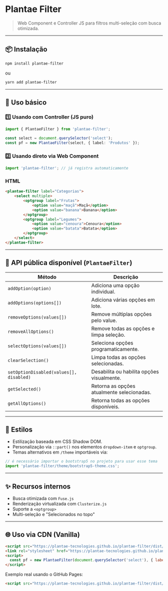 # Plantae Filter

> Web Component e Controller JS para filtros multi-seleção com busca otimizada.

---

## 📦 Instalação

```bash
npm install plantae-filter
```

ou

```bash
yarn add plantae-filter
```

---

## 🚀 Uso básico

### 1️⃣ Usando com Controller (JS puro)

```ts
import { PlantaeFilter } from 'plantae-filter';

const select = document.querySelector('select');
const pf = new PlantaeFilter(select, { label: 'Produtos' });
```

### 2️⃣ Usando direto via Web Component

```ts
import 'plantae-filter'; // já registra automaticamente
```

### HTML

```html
<plantae-filter label="Categorias">
    <select multiple>
        <optgroup label="Frutas">
            <option value="maçã">Maçã</option>
            <option value="banana">Banana</option>
        </optgroup>
        <optgroup label="Legumes">
            <option value="cenoura">Cenoura</option>
            <option value="batata">Batata</option>
        </optgroup>
    </select>
</plantae-filter>
```

---

## 🔧 API pública disponível (`PlantaeFilter`)

| Método                                  | Descrição                                  |
| --------------------------------------- | ------------------------------------------ |
| `addOption(option)`                     | Adiciona uma opção individual.             |
| `addOptions(options[])`                 | Adiciona várias opções em lote.            |
| `removeOptions(values[])`               | Remove múltiplas opções pelo value.        |
| `removeAllOptions()`                    | Remove todas as opções e limpa seleção.    |
| `selectOptions(values[])`               | Seleciona opções programaticamente.        |
| `clearSelection()`                      | Limpa todas as opções selecionadas.        |
| `setOptionDisabled(values[], disabled)` | Desabilita ou habilita opções visualmente. |
| `getSelected()`                         | Retorna as opções atualmente selecionadas. |
| `getAllOptions()`                       | Retorna todas as opções disponíveis.       |

---

## 🎨 Estilos

- Estilização baseada em CSS Shadow DOM.
- Personalização via `::part()` nos elementos `dropdown-item` e `optgroup`.
- Temas alternativos em `/theme` importáveis via:

```ts
// é necessário importar o bootstrap5 no projeto para usar esse tema
import 'plantae-filter/theme/bootstrap5-theme.css';
```

---

## ✨ Recursos internos

- Busca otimizada com `Fuse.js`
- Renderização virtualizada com `Clusterize.js`
- Suporte a `<optgroup>`
- Multi-seleção e "Selecionados no topo"

---

## 🌐 Uso via CDN (Vanilla)

```html
<script src="https://plantae-tecnologies.github.io/plantae-filter/dist/plantae-filter.umd.js"></script>
<link rel="stylesheet" href="https://plantae-tecnologies.github.io/plantae-filter/dist/theme/default.css">
<script>
  const pf = new PlantaeFilter(document.querySelector('select'), { label: 'Categorias' });
</script>
```

Exemplo real usando o GitHub Pages:

```html
<script src="https://plantae-tecnologies.github.io/plantae-filter/dist/plantae-filter.umd.js"></script>
```
